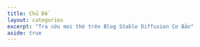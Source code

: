 ```yaml
---
title: Chủ Đề
layout: categories
excerpt: "Tra cứu mọi thứ trên Blog Stable Diffusion Cơ Bản"
aside: true
---
```

